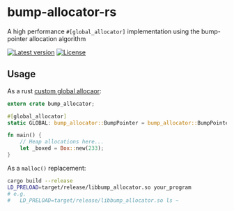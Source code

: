 # bump-allocator-rs

A high performance `#[global_allocator]` implementation using the bump-pointer allocation algorithm

[![Latest version](https://img.shields.io/crates/v/bump-allocator.svg)](https://crates.io/crates/bump-allocator)
[![License](https://img.shields.io/crates/l/bump-allocator.svg)](https://github.com/wenyuzhao/bump-allocator-rs/LISENCE)

## Usage

As a rust [custom global allocaor](https://doc.rust-lang.org/beta/std/alloc/trait.GlobalAlloc.html):

```rust
extern crate bump_allocator;

#[global_allocator]
static GLOBAL: bump_allocator::BumpPointer = bump_allocator::BumpPointer;

fn main() {
    // Heap allocations here...
    let _boxed = Box::new(233);
}
```

As a `malloc()` replacement:

```bash
cargo build --release
LD_PRELOAD=target/release/libbump_allocator.so your_program
# e.g.
#   LD_PRELOAD=target/release/libbump_allocator.so ls ~
```
